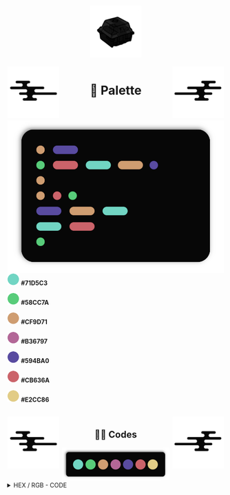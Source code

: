 
<div align="center">
  <img src="images/switch.png" width="120">
</div>

<br>

<img src="images/wave.png" width="120" align="left">
<img src="images/wave_2.png" width="120" align="right">

<h1 align="center"><b>🎨 Palette</b></h1>

<br>

<br>

<img src="images/codetxt.png" width="540" align="left">

<div>

  <img src="images/dots/cyan.png" width="28"> <b>#71D5C3</b>
  
  <img src="images/dots/green.png" width="28"> <b>#58CC7A</b>
  
  <img src="images/dots/orange.png" width="28"> <b>#CF9D71</b>
  
  <img src="images/dots/pink.png" width="28"> <b>#B36797</b>
  
  <img src="images/dots/purple.png" width="28"> <b>#594BA0</b>
  
  <img src="images/dots/red.png" width="28"> <b>#CB636A</b>
  
  <img src="images/dots/yellow.png" width="28"> <b>#E2CC86</b>
</div>

<br>

<img src="images/wave.png" width="120" align="left">
<img src="images/wave_2.png" width="120" align="right">

<div align="center">
  <h2 align="center"><b>🧑‍💻 Codes</b></h2>
</div>

<div align="center">
  <img src="images/colorbar.png" width="250">
</div>

<details align="left">
<summary align="left">HEX / RGB - CODE</summary>
<div align="left">

  ``` black        = #070707 | rgb = (7,7,7) 
  gray_scale_1 = #101010 | rgb = (16,16,16)
  gray_scale_2 = #191919 | rgb = (25,25,25) 
  gray_scale_3 = #313131 | rgb = (49,49,49) 

  text       = #A5A5A5 | rgb = (165,165,165) 
  text_var   = #777777 | rgb = (119,119,119) 
  unselected = #2E2E2E | rgb = (46,46,46) 

  red    = #CB636A | rgb = (203,99,106) 
  green  = #58CC7A | rgb = (88,204,122) 
  orange = #CF9D71 | rgb = (207,157,113) 
  cyan   = #71D5C3 | rgb = (113,213,195) 
  purple = #594BA0 | rgb = (89,75,160) 
  pink   = #B36797 | rgb = (179,103,151) 
  yellow = #E2CC86 | rgb = (226,204,134)
  ```

</div>
</details>

